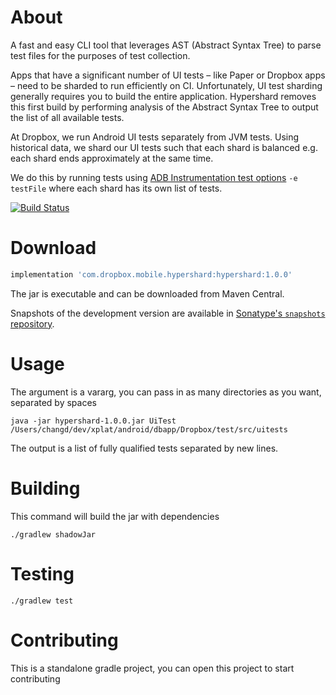 # About
A fast and easy CLI tool that leverages AST (Abstract Syntax Tree) to parse test files for the purposes of test collection.

Apps that have a significant number of UI tests – like Paper or Dropbox apps – need to be sharded to run efficiently on CI. Unfortunately, UI test sharding generally requires you to build the entire application. Hypershard removes this first build by performing analysis of the Abstract Syntax Tree to output the list of all available tests.

At Dropbox, we run Android UI tests separately from JVM tests. Using historical data, we shard our UI tests such that each shard is balanced e.g. each shard ends approximately at the same time.

We do this by running tests using [ADB Instrumentation test options](https://developer.android.com/reference/android/support/test/runner/AndroidJUnitRunner) `-e testFile` where each shard has its own list of tests.

[![Build Status](https://travis-ci.org/dropbox/hypershard.svg?branch=master)](https://travis-ci.org/dropbox/hypershard-android)

# Download
```groovy
implementation 'com.dropbox.mobile.hypershard:hypershard:1.0.0'
```

The jar is executable and can be downloaded from Maven Central.

Snapshots of the development version are available in [Sonatype's `snapshots` repository](https://oss.sonatype.org/content/repositories/snapshots/).

# Usage
The argument is a vararg, you can pass in as many directories as you want, separated by spaces
```
java -jar hypershard-1.0.0.jar UiTest /Users/changd/dev/xplat/android/dbapp/Dropbox/test/src/uitests
```
The output is a list of fully qualified tests separated by new lines.

# Building
This command will build the jar with dependencies
```
./gradlew shadowJar
```

# Testing
```
./gradlew test
```

# Contributing
This is a standalone gradle project, you can open this project to start contributing


